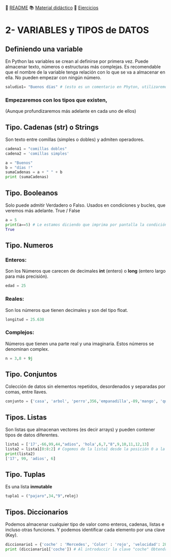 
:page_with_curl: [README](../README.md) :books: [Material didáctico](/documentation/indicedocu.md) :pencil: [Ejercicios](/tests/indicetests.md)




# 2- VARIABLES y TIPOS de DATOS

## Definiendo una variable

En Python las variables se crean al definirse por primera vez.
Puede almacenar texto, números o estructuras más complejas.
Es recomendable que el nombre de la variable tenga relación con lo que se va a almacenar en ella.
No pueden empezar con ningún número.

````python
saludio1= "Buenos días" # (esto es un comentario en Phyton, utilizaremos el simbolo: # y después el texto)
````
### Empezaremos con los tipos que existen, 
(Aunque profundizaremos más adelante en cada uno de ellos)
## Tipo. Cadenas (str) o Strings
Son texto entre comillas (simples o dobles) y admiten operadores.
````python
cadena1 = "comillas dobles"
cadena2 = 'comillas simples'

a = "Buenos"
b = "días !"
sumaCadenas = a + " " + b
print (sumaCadenas)
````
## Tipo. Booleanos
Solo puede admitir Verdadero o Falso. Usados en condiciones y bucles, que veremos más adelante.
True / False
````python
a = 5
print(a==5) # Le estamos diciendo que imprima por pantalla la condición de esa igualdad y nos devolvera:
True
````



## Tipo. Numeros
### Enteros:

Son los Números que carecen de decimales
**int** (entero) o **long** (entero largo para más precisión).
`````python
edad = 25
`````
### Reales: 

Son los números que tienen decimales y son del tipo float.
`````python
longitud = 25.638
`````
### Complejos:

Números que tienen una parte real y una imaginaria. Estos números se denominan complex.
`````python
n = 3,8 + 9j
`````

 

## Tipo. Conjuntos
Colección de datos sin elementos repetidos, desordenados y separadas por comas, entre llaves.
`````python
conjunto = {'casa', 'arbol', 'perro',356,'empanadilla',-89,'mango', 'quesito'}
`````

## Tipos. Listas
Son listas que almacenan vectores (es decir arrays) y pueden contener tipos de datos diferentes. 
`````python
lista1 = ['17',-66,99,44,"adios", 'hola',6,7,"8",9,10,11,12,13]
lista2 = lista1[0:8:2] # Cogemos de la lista1 desde la posición 0 a la 8 y de 2 2n 2; y lo metemos en la lista2
print(lista2)
['17', 99, 'adios', 6] 
`````
 

## Tipo. Tuplas
Es una lista **inmutable**
`````python
tupla1 = ("pajaro",34,"9",reloj)
`````

## Tipos. Diccionarios
Podemos almacenar cualquier tipo de valor como enteros, cadenas, listas e incluso otras funciones.
Y podemos identificar cada elemento por una clave (Key).
`````python
diccionario1 = {'coche' : 'Mercedes', 'Color' : 'rojo', 'velocidad': 280 }
print (diccionario1['coche']) # Al introduccir la clave "coche" Obtendremos "Mercedes"
`````